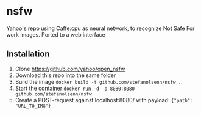 # nsfw
Yahoo's repo using Caffe:cpu as neural network, to recognize Not Safe For work images. Ported to a web interface

## Installation

1. Clone https://github.com/yahoo/open_nsfw
2. Download this repo into the same folder
3. Build the image `docker build -t github.com/stefanolsenn/nsfw .`
4. Start the container `docker run -d -p 8080:8080 github.com/stefanolsenn/nsfw`
5. Create a POST-request against localhost:8080/ with payload:
  `{"path": "URL_TO_IMG"}`
